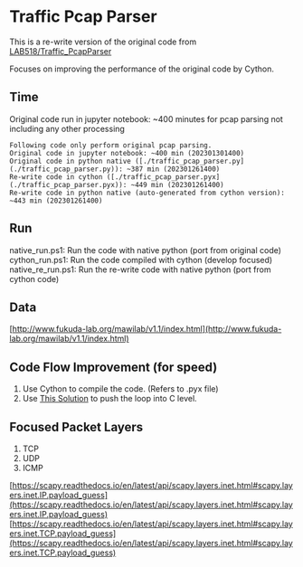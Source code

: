 # Traffic Pcap Parser

This is a re-write version of the original code from [LAB518/Traffic_PcapParser](https://github.com/Lab518/Traffic_PcapParser)

Focuses on improving the performance of the original code by Cython.

## Time

Original code run in jupyter notebook: ~400 minutes for pcap parsing not including any other processing

```
Following code only perform original pcap parsing.
Original code in jupyter notebook: ~400 min (202301301400)
Original code in python native ([./traffic_pcap_parser.py](./traffic_pcap_parser.py)): ~387 min (202301261400)
Re-write code in cython ([./traffic_pcap_parser.pyx](./traffic_pcap_parser.pyx)): ~449 min (202301261400)
Re-write code in python native (auto-generated from cython version): ~443 min (202301261400)
```

## Run

native_run.ps1: Run the code with native python (port from original code)
cython_run.ps1: Run the code compiled with cython (develop focused)
native_re_run.ps1: Run the re-write code with native python (port from cython code)

## Data

[http://www.fukuda-lab.org/mawilab/v1.1/index.html](http://www.fukuda-lab.org/mawilab/v1.1/index.html)

## Code Flow Improvement (for speed)

1. Use Cython to compile the code. (Refers to .pyx file)
2. Use [This Solution](https://stackoverflow.com/questions/14456513/speed-up-python-loop-processing-packets) to push the loop into C level.

## Focused Packet Layers

1. TCP
2. UDP
3. ICMP

[https://scapy.readthedocs.io/en/latest/api/scapy.layers.inet.html#scapy.layers.inet.IP.payload_guess](https://scapy.readthedocs.io/en/latest/api/scapy.layers.inet.html#scapy.layers.inet.IP.payload_guess)
[https://scapy.readthedocs.io/en/latest/api/scapy.layers.inet.html#scapy.layers.inet.TCP.payload_guess](https://scapy.readthedocs.io/en/latest/api/scapy.layers.inet.html#scapy.layers.inet.TCP.payload_guess)
